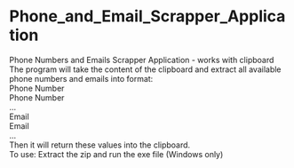 # Phone_and_Email_Scrapper_Application
Phone Numbers and Emails Scrapper Application - works with clipboard <br />
The program will take the content of the clipboard and extract all available phone numbers and emails into format:
<br />
Phone Number <br />
Phone Number <br />
... <br />
Email <br />
Email <br />
... <br />
Then it will return these values into the clipboard. <br />
To use: Extract the zip and run the exe file (Windows only)
